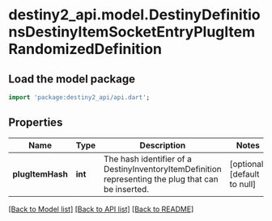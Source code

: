 # destiny2_api.model.DestinyDefinitionsDestinyItemSocketEntryPlugItemRandomizedDefinition

## Load the model package
```dart
import 'package:destiny2_api/api.dart';
```

## Properties
Name | Type | Description | Notes
------------ | ------------- | ------------- | -------------
**plugItemHash** | **int** | The hash identifier of a DestinyInventoryItemDefinition representing the plug that can be inserted. | [optional] [default to null]

[[Back to Model list]](../README.md#documentation-for-models) [[Back to API list]](../README.md#documentation-for-api-endpoints) [[Back to README]](../README.md)


